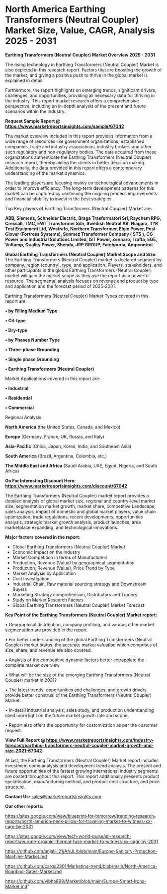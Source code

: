# North America Earthing Transformers (Neutral Coupler) Market Size, Value, CAGR, Analysis 2025 - 2031

<Strong> Earthing Transformers (Neutral Coupler) Market Overview 2025 - 2031</strong>

The rising technology in Earthing Transformers (Neutral Coupler) Market is also depicted in this research report. Factors that are boosting the growth of the market, and giving a positive push to thrive in the global market is explained in detail.

Furthermore, the report highlights on emerging trends, significant drivers, challenges, and opportunities, providing all necessary data for thriving in the industry. This report market research offers a comprehensive perspective, including an in-depth analysis of the present and future scenarios within the industry.

<strong>Request Sample Report @ <a href=https://www.marketreportsinsights.com/sample/67042>https://www.marketreportsinsights.com/sample/67042</a></strong>

The market overview included in this report provides information from a wide range of resources like government organizations, established companies, trade and industry associations, industry brokers and other such regulatory and non-regulatory bodies. The data acquired from these organizations authenticate the Earthing Transformers (Neutral Coupler) research report, thereby aiding the clients in better decision making. Additionally, the data provided in this report offers a contemporary understanding of the market dynamics.

The leading players are focusing mainly on technological advancements in order to improve efficiency. The long-term development patterns for this market can be captured by continuing the ongoing process improvements and financial stability to invest in the best strategies.

Top Key players of Earthing Transformers (Neutral Coupler) Market are:

<strong>ABB, Siemens, Schneider Electric, Braga Trasformatori Srl, Raychem RPG, Cressall, TMC, EWT Transformer Sdn, Swedish Neutral AB, Niagara, T?R Test Equipment Ltd, Westrafo, Northern Transformer, Elgin Power, Post Glover (Fortress Systems), Sonmez Transformer Company ( STS ), CG Power and Industrial Solutions Limited, IST Power, Zennaro, Trafta, EGE, Voltamp, Quality Power, Shenda, JRP GROUP, Fatehpuria, Ampcontrol</strong>

<strong><b>Global Earthing Transformers (Neutral Coupler) Market Scope and Size:</b></strong>
The Earthing Transformers (Neutral Coupler) market is declared segment by company, region (country), type, and application. Players, stakeholders, and other participants in the global Earthing Transformers (Neutral Coupler) market will gain the market scope as they use the report as a powerful resource. The segmental analysis focuses on revenue and product by type and application and the forecast period of 2025-2031.

Earthing Transformers (Neutral Coupler) Market Types covered in this report are:

<strong>• by Filling Medium Type

• Oil-type

• Dry-type

• by Phases Number Type

• Three-phase Grounding

• Single phase Grounding

• Earthing Transformers (Neutral Coupler)</strong>

Market Applications covered in this report are:

<strong>• Industrial

• Residential

• Commercial</strong> 

Regional Analysis

<strong>North America</strong> (the United States, Canada, and Mexico)

<strong>Europe</strong> (Germany, France, UK, Russia, and Italy)

<strong>Asia-Pacific</strong> (China, Japan, Korea, India, and Southeast Asia)

<strong>South America</strong> (Brazil, Argentina, Colombia, etc.)

<strong>The Middle East and Africa</strong> (Saudi Arabia, UAE, Egypt, Nigeria, and South Africa)

<strong>Go For Interesting Discount Here: <a href=https://www.marketreportsinsights.com/discount/67042>https://www.marketreportsinsights.com/discount/67042</a></strong>

The Earthing Transformers (Neutral Coupler) market report provides a detailed analysis of global market size, regional and country-level market size, segmentation market growth, market share, competitive Landscape, sales analysis, impact of domestic and global market players, value chain optimization, trade regulations, recent developments, opportunities analysis, strategic market growth analysis, product launches, area marketplace expanding, and technological innovations.

<strong><b>Major factors covered in the report:</b></strong>
<ul>
  <li>Global Earthing Transformers (Neutral Coupler) Market </li>
  <li>Economic Impact on the Industry</li>
  <li>Market Competition in terms of Manufacturers</li>
  <li>Production, Revenue (Value) by geographical segmentation</li>
  <li>Production, Revenue (Value), Price Trend by Type</li>
  <li>Market Analysis by Application</li>
  <li>Cost Investigation</li>
  <li>Industrial Chain, Raw material sourcing strategy and Downstream Buyers</li>
  <li>Marketing Strategy comprehension, Distributors and Traders</li>
  <li>Study on Market Research Factors</li>
  <li>Global Earthing Transformers (Neutral Coupler) Market Forecast</li>
</ul>

<strong><b>Key Point of the Earthing Transformers (Neutral Coupler) Market report:</b></strong>

• Geographical distribution, company profiling, and various other market segmentation are provided in the report.

• For better understanding of the global Earthing Transformers (Neutral Coupler) market status, the accurate market valuation which comprises of size, share, and revenue are also covered.

• Analysis of the competitive dynamic factors better extrapolate the complete market overview

• What will be the size of the emerging Earthing Transformers (Neutral Coupler) market in 2031?

• The latest trends, opportunities and challenges, and growth drivers provide better construal of the Earthing Transformers (Neutral Coupler) Market.

• In-detail industrial analysis, sales study, and production understanding shed more light on the future market growth rate and scope.

• Report also offers the opportunity for customization as per the customer request.

<strong><b>View Full Report @ <a href=https://www.marketreportsinsights.com/industry-forecast/earthing-transformers-neutral-coupler-market-growth-and-size-2021-67042>https://www.marketreportsinsights.com/industry-forecast/earthing-transformers-neutral-coupler-market-growth-and-size-2021-67042</a></b></strong>


At last, the Earthing Transformers (Neutral Coupler) Market report includes investment come analysis and development trend analysis. The present and future opportunities of the fastest growing international industry segments are coated throughout this report. This report additionally presents product specification, manufacturing method, and product cost structure, and price structure.

<strong>Contact Us:</strong>
sales@marketreportsinsights.com

<strong>Our other reports:</strong>

<a href=https://sites.google.com/view/blueprint-for-tomorrow/trending-research-reports/north-america-neck-pillow-for-traveling-market-to-witness-xx-cagr-by-2031>https://sites.google.com/view/blueprint-for-tomorrow/trending-research-reports/north-america-neck-pillow-for-traveling-market-to-witness-xx-cagr-by-2031</a>

<a href=https://sites.google.com/view/tech-world-pulse/all-research-reports/europe-organic-thermal-fuse-market-to-witness-xx-cagr-by-2031>https://sites.google.com/view/tech-world-pulse/all-research-reports/europe-organic-thermal-fuse-market-to-witness-xx-cagr-by-2031</a>

<a href=https://github.com/anjaliiii21/ANJL/blob/main/Europe-Sanitary-Protection-Machine-Market.md>https://github.com/anjaliiii21/ANJL/blob/main/Europe-Sanitary-Protection-Machine-Market.md</a>

<a href=https://github.com/cargo2301/Marketing-trend/blob/main/North-America-Boarding-Gates-Market.md>https://github.com/cargo2301/Marketing-trend/blob/main/North-America-Boarding-Gates-Market.md</a>

<a href=https://github.com/vibha898/Market/blob/main/Europe-Smart-Irons-Market.md>https://github.com/vibha898/Market/blob/main/Europe-Smart-Irons-Market.md</a>"

